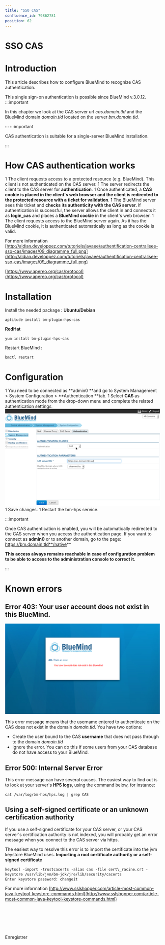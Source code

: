 ```yaml
---
title: "SSO CAS"
confluence_id: 79862781
position: 62
---
```

# SSO CAS


# Introduction

This article describes how to configure BlueMind to recognize CAS authentication.

This single sign-on authentication is possible since BlueMind v.3.0.12.
:::important

In this chapter we look at the CAS server url *cas.domain.tld* and the BlueMind domain *domain.tld* located on the server *bm.domain.tld.*

:::
:::important

CAS authentication is suitable for a single-server BlueMind installation.

:::


# How CAS authentication works

1 The client requests access to a protected resource (e.g. BlueMind). This client is not authenticated on the CAS server.
1 The server redirects the client to the CAS server for **authentication**.
1 Once authenticated, a **CAS cookie **is placed in the client's web browser and the client is redirected to the protected resource with a** ticket for validation**.
1 The BlueMind server sees this ticket and **checks its authenticity with the CAS server.** If authentication is successful, the server allows the client in and connects it as **login_cas** and places a **BlueMind cookie** in the client's web browser.
1 The client requests access to the BlueMind server again. As it has the BlueMind cookie, it is authenticated automatically as long as the cookie is valid.

For more information
[http://aldian.developpez.com/tutoriels/javaee/authentification-centralisee-sso-cas/images/09_diagramme_full.png](http://aldian.developpez.com/tutoriels/javaee/authentification-centralisee-sso-cas/images/09_diagramme_full.png)

[https://www.apereo.org/cas/protocol](https://www.apereo.org/cas/protocol)

# Installation

Install the needed package :
**Ubuntu/Debian**

```
aptitude install bm-plugin-hps-cas
```

**RedHat**

```
yum install bm-plugin-hps-cas
```


Restart BlueMind :


```
bmctl restart
```


# Configuration

1 You need to be connected as **admin0 **and go to System Management > System Configuration > **Authentication **tab.
1 Select **CAS** as authentication mode from the drop-down menu and complete the related authentication settings:![](../../../../attachments/79862781/79862785.png)
1 Save changes.
1 Restart the bm-hps service.

:::important

Once CAS authentication is enabled, you will be automatically redirected to the CAS server when you access the authentication page. If you want to connect as **admin0** or to another domain, go to the page: https://bm.domain.tld**/native**

**This access always remains reachable in case of configuration problem to be able to access to the administration console to correct it.**

:::

# Known errors

## Error 403: Your user account does not exist in this BlueMind.

![](../../../../attachments/79862781/79862784.png)

This error message means that the username entered to authenticate on the CAS does not exist in the domain *domain.tld*. You have two options:

- Create the user bound to the CAS **username** that does not pass through to the domain *domain.tld*
- Ignore the error. You can do this if some users from your CAS database do not have access to your BlueMind. 


## Error 500: Internal Server Error

This error message can have several causes. The easiest way to find out is to look at your server's **HPS logs**, using the command below, for instance:


```
cat /var/log/bm-hps/hps.log | grep CAS
```


## Using a self-signed certificate or an unknown certification authority 

If you use a self-signed certificate for your CAS server, or your CAS server's certification authority is not indexed, you will probably get an error message when you connect to the CAS server via https.

The easiest way to resolve this error is to import the certificate into the jvm keystore BlueMind uses.
**Importing a root certificate authority or a self-signed certificate**

```
keytool -import -trustcacerts -alias cas -file cert\_racine.crt -keystore /usr/lib/jvm/bm-jdk/jre/lib/security/cacerts
Enter keystore password: changeit
```

For more information
[http://www.sslshopper.com/article-most-common-java-keytool-keystore-commands.html](http://www.sslshopper.com/article-most-common-java-keytool-keystore-commands.html)

 

 


 

Enregistrer

